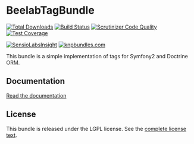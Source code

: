 BeelabTagBundle
===============

[![Total Downloads](https://poser.pugx.org/beelab/tag-bundle/downloads.png)](https://packagist.org/packages/beelab/tag-bundle) [![Build Status](https://travis-ci.org/Bee-Lab/BeelabTagBundle.png?branch=master)](https://travis-ci.org/Bee-Lab/BeelabTagBundle) [![Scrutinizer Code Quality](https://scrutinizer-ci.com/g/Bee-Lab/BeelabTagBundle/badges/quality-score.png?b=master)](https://scrutinizer-ci.com/g/Bee-Lab/BeelabTagBundle/?branch=master) [![Test Coverage](https://codeclimate.com/github/Bee-Lab/BeelabTagBundle/badges/coverage.svg)](https://codeclimate.com/github/Bee-Lab/BeelabTagBundle)

[![SensioLabsInsight](https://insight.sensiolabs.com/projects/87695a35-3024-44a9-84ea-275a30cb6254/big.png)](https://insight.sensiolabs.com/projects/87695a35-3024-44a9-84ea-275a30cb6254)
[![knpbundles.com](http://knpbundles.com/Bee-Lab/BeelabTagBundle/badge)](http://knpbundles.com/Bee-Lab/BeelabTagBundle)

This bundle is a simple implementation of tags for Symfony2 and Doctrine ORM.

Documentation
-------------

[Read the documentation](Resources/doc/index.md)

License
-------

This bundle is released under the LGPL license. See the [complete license text](Resources/meta/LICENSE).
